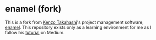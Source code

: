 # enamel (fork)

This is a fork from [Kenzo Takahashi](https://itnext.io/@kenzotakahashi2)'s project management software, [enamel](https://github.com/kenzotakahashi/enamel). This repository exists only as a learning environment for me as I follow his [tutorial](https://itnext.io/build-a-project-management-software-with-vue-js-and-apollo-part1-d12ee75a7641) on Medium.
